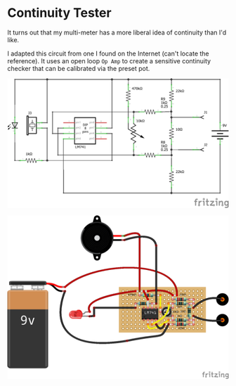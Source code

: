 # Continuity Tester

It turns out that my multi-meter has a more liberal idea of continuity than I'd like.

I adapted this circuit from one I found on the Internet (can't locate the reference).  It uses an open loop `Op Amp` to create a sensitive continuity checker that can be calibrated via the preset pot.

![Schematic](schematic.png)

![Protoboard](proto-board.png)
